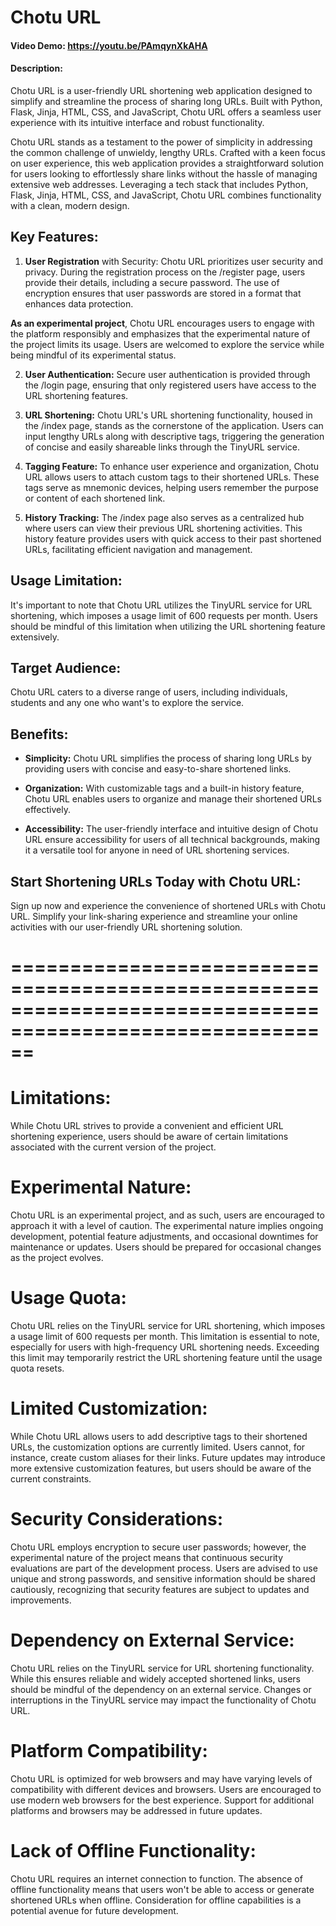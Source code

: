 # Chotu URL

#### Video Demo:  https://youtu.be/PAmqynXkAHA

#### Description:
Chotu URL is a user-friendly URL shortening web application designed to simplify and streamline the process of sharing long URLs. Built with Python, Flask, Jinja, HTML, CSS, and JavaScript, Chotu URL offers a seamless user experience with its intuitive interface and robust functionality.

Chotu URL stands as a testament to the power of simplicity in addressing the common challenge of unwieldy, lengthy URLs. Crafted with a keen focus on user experience, this web application provides a straightforward solution for users looking to effortlessly share links without the hassle of managing extensive web addresses. Leveraging a tech stack that includes Python, Flask, Jinja, HTML, CSS, and JavaScript, Chotu URL combines functionality with a clean, modern design.

## Key Features:
1. **User Registration** with Security:
Chotu URL prioritizes user security and privacy. During the registration process on the /register page, users provide their details, including a secure password. The use of encryption ensures that user passwords are stored in a format that enhances data protection.

**As an experimental project**, Chotu URL encourages users to engage with the platform responsibly and emphasizes that the experimental nature of the project limits its usage. Users are welcomed to explore the service while being mindful of its experimental status.

2. **User Authentication:** Secure user authentication is provided through the /login page, ensuring that only registered users have access to the URL shortening features.

3. **URL Shortening:** Chotu URL's URL shortening functionality, housed in the /index page, stands as the cornerstone of the application. Users can input lengthy URLs along with descriptive tags, triggering the generation of concise and easily shareable links through the TinyURL service.

4. **Tagging Feature:** To enhance user experience and organization, Chotu URL allows users to attach custom tags to their shortened URLs. These tags serve as mnemonic devices, helping users remember the purpose or content of each shortened link.

5. **History Tracking:** The /index page also serves as a centralized hub where users can view their previous URL shortening activities. This history feature provides users with quick access to their past shortened URLs, facilitating efficient navigation and management.

## Usage Limitation:
It's important to note that Chotu URL utilizes the TinyURL service for URL shortening, which imposes a usage limit of 600 requests per month. Users should be mindful of this limitation when utilizing the URL shortening feature extensively.

## Target Audience:
Chotu URL caters to a diverse range of users, including individuals, students and any one who want's to explore the service.

## Benefits:
- **Simplicity:** Chotu URL simplifies the process of sharing long URLs by providing users with concise and easy-to-share shortened links.

- **Organization:** With customizable tags and a built-in history feature, Chotu URL enables users to organize and manage their shortened URLs effectively.

- **Accessibility:** The user-friendly interface and intuitive design of Chotu URL ensure accessibility for users of all technical backgrounds, making it a versatile tool for anyone in need of URL shortening services.

## Start Shortening URLs Today with Chotu URL:
Sign up now and experience the convenience of shortened URLs with Chotu URL. Simplify your link-sharing experience and streamline your online activities with our user-friendly URL shortening solution.

# ========================================================================================================== #

# Limitations:
While Chotu URL strives to provide a convenient and efficient URL shortening experience, users should be aware of certain limitations associated with the current version of the project.

# Experimental Nature:
Chotu URL is an experimental project, and as such, users are encouraged to approach it with a level of caution. The experimental nature implies ongoing development, potential feature adjustments, and occasional downtimes for maintenance or updates. Users should be prepared for occasional changes as the project evolves.

# Usage Quota:
Chotu URL relies on the TinyURL service for URL shortening, which imposes a usage limit of 600 requests per month. This limitation is essential to note, especially for users with high-frequency URL shortening needs. Exceeding this limit may temporarily restrict the URL shortening feature until the usage quota resets.

# Limited Customization:
While Chotu URL allows users to add descriptive tags to their shortened URLs, the customization options are currently limited. Users cannot, for instance, create custom aliases for their links. Future updates may introduce more extensive customization features, but users should be aware of the current constraints.

# Security Considerations:
Chotu URL employs encryption to secure user passwords; however, the experimental nature of the project means that continuous security evaluations are part of the development process. Users are advised to use unique and strong passwords, and sensitive information should be shared cautiously, recognizing that security features are subject to updates and improvements.

# Dependency on External Service:
Chotu URL relies on the TinyURL service for URL shortening functionality. While this ensures reliable and widely accepted shortened links, users should be mindful of the dependency on an external service. Changes or interruptions in the TinyURL service may impact the functionality of Chotu URL.

# Platform Compatibility:
Chotu URL is optimized for web browsers and may have varying levels of compatibility with different devices and browsers. Users are encouraged to use modern web browsers for the best experience. Support for additional platforms and browsers may be addressed in future updates.

# Lack of Offline Functionality:
Chotu URL requires an internet connection to function. The absence of offline functionality means that users won't be able to access or generate shortened URLs when offline. Consideration for offline capabilities is a potential avenue for future development.
